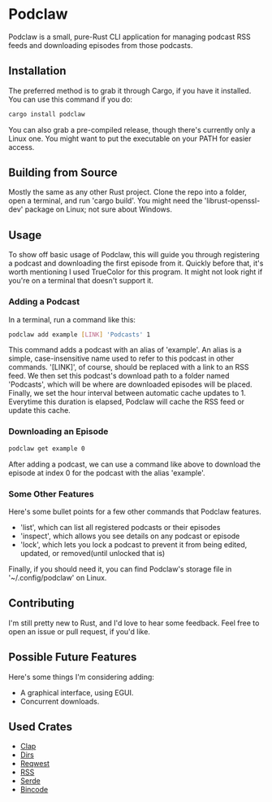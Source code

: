 
# Podclaw

Podclaw is a small, pure-Rust CLI application for managing podcast RSS feeds and downloading episodes from those podcasts.


## Installation

The preferred method is to grab it through Cargo, if you have it installed. You can use this command if you do:

```bash
cargo install podclaw
```

You can also grab a pre-compiled release, though there's currently only a Linux one. You might want to put the executable on your PATH for easier access.
    
## Building from Source

Mostly the same as any other Rust project. Clone the repo into a folder, open a terminal, and run 'cargo build'. You might need the 'librust-openssl-dev' package on Linux; not sure about Windows.

## Usage

To show off basic usage of Podclaw, this will guide you through registering a podcast and downloading the first episode from it. Quickly before that, it's worth mentioning I used TrueColor for this program. It might not look right if you're on a terminal that doesn't support it.

### Adding a Podcast

In a terminal, run a command like this:

```bash
podclaw add example [LINK] 'Podcasts' 1
```
This command adds a podcast with an alias of 'example'. An alias is a simple, case-insensitive name used to refer to this podcast in other commands. '[LINK]', of course, should be replaced with a link to an RSS feed. We then set this podcast's download path to a folder named 'Podcasts', which will be where are downloaded episodes will be placed. Finally, we set the hour interval between automatic cache updates to 1. Everytime this duration is elapsed, Podclaw will cache the RSS feed or update this cache.

### Downloading an Episode

```bash
podclaw get example 0
```
After adding a podcast, we can use a command like above to download the episode at index 0 for the podcast with the alias 'example'.

### Some Other Features
Here's some bullet points for a few other commands that Podclaw features.

- 'list', which can list all registered podcasts or their episodes
- 'inspect', which allows you see details on any podcast or episode
- 'lock', which lets you lock a podcast to prevent it from being edited, updated, or removed(until unlocked that is)

Finally, if you should need it, you can find Podclaw's storage file in '~/.config/podclaw' on Linux.
## Contributing

I'm still pretty new to Rust, and I'd love to hear some feedback. Feel free to open an issue or pull request, if you'd like.

## Possible Future Features

Here's some things I'm considering adding:

- A graphical interface, using EGUI.
- Concurrent downloads.

## Used Crates

- [Clap](https://crates.io/crates/clap)
- [Dirs](https://crates.io/crates/dirs)
- [Reqwest](https://crates.io/crates/reqwest)
- [RSS](https://crates.io/crates/rss)
- [Serde](https://serde.rs/)
- [Bincode](https://crates.io/crates/bincode)
